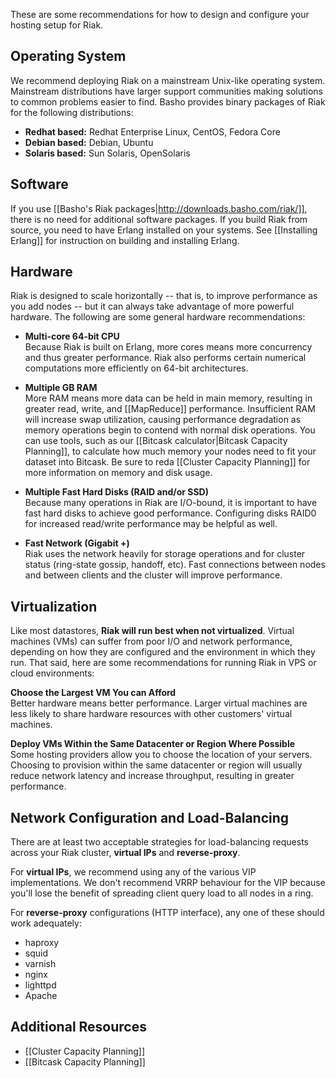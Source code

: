 These are some recommendations for how to design and configure your hosting setup for Riak.


<div id="toc"></div>


## Operating System

We recommend deploying Riak on a mainstream Unix-like operating system. Mainstream distributions have larger support communities making solutions to common problems easier to find. Basho provides binary packages of Riak for the following distributions:

  * **Redhat based:** Redhat Enterprise Linux, CentOS, Fedora Core
  * **Debian based:** Debian, Ubuntu
  * **Solaris based:** Sun Solaris, OpenSolaris

## Software

If you use [[Basho's Riak packages|http://downloads.basho.com/riak/]], there is no need for additional software packages. If you build Riak from source, you need to have Erlang installed on your systems. See [[Installing Erlang]] for instruction on building and installing Erlang.

## Hardware

Riak is designed to scale horizontally -- that is, to improve performance as you add nodes -- but it can always take advantage of more powerful hardware. The following are some general hardware recommendations:

  * **Multi-core 64-bit CPU**<br>
    Because Riak is built on Erlang, more cores means more concurrency and thus greater performance. Riak also performs certain numerical computations more efficiently on 64-bit architectures.

  * **Multiple GB RAM**<br>
    More RAM means more data can be held in main memory, resulting in greater read, write, and [[MapReduce]] performance. Insufficient RAM will increase swap utilization, causing performance degradation as memory operations begin to contend with normal disk operations. You can use tools, such as our [[Bitcask calculator|Bitcask Capacity Planning]], to calculate how much memory your nodes need to fit your dataset into Bitcask. Be sure to reda [[Cluster Capacity Planning]] for more information on memory and disk usage.

  * **Multiple Fast Hard Disks (RAID and/or SSD)**<br>
  Because many operations in Riak are I/O-bound, it is important to have fast hard disks to achieve good performance. Configuring disks RAID0 for increased read/write performance may be helpful as well.

  * **Fast Network (Gigabit +)**<br>
  Riak uses the network heavily for storage operations and for cluster status (ring-state gossip, handoff, etc).  Fast connections between nodes and between clients and the cluster will improve performance.

## Virtualization

Like most datastores, **Riak will run best when not virtualized**. Virtual machines (VMs) can suffer from poor I/O and network performance, depending on how they are configured and the environment in which they run.  That said, here are some recommendations for running Riak in VPS or cloud environments:

**Choose the Largest VM You can Afford**<br>
Better hardware means better performance.  Larger virtual machines are less likely to share hardware resources with other customers' virtual machines.

**Deploy VMs Within the Same Datacenter or Region Where Possible**<br>
Some hosting providers allow you to choose the location of your servers. Choosing to provision within the same datacenter or region will usually reduce network latency and increase throughput, resulting in greater performance.

## Network Configuration and Load-Balancing

There are at least two acceptable strategies for load-balancing requests across your Riak cluster, **virtual IPs** and **reverse-proxy**.

For **virtual IPs**, we recommend using any of the various VIP implementations. We don't recommend VRRP behaviour for the VIP because you'll lose the benefit of spreading client query load to all nodes in a ring.

For **reverse-proxy** configurations (HTTP interface), any one of these should work adequately:

  * haproxy
  * squid
  * varnish
  * nginx
  * lighttpd
  * Apache

## Additional Resources

  * [[Cluster Capacity Planning]]
  * [[Bitcask Capacity Planning]]
